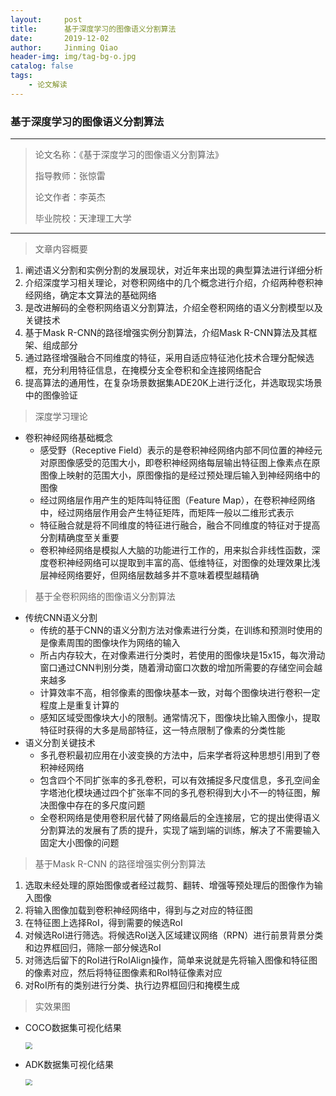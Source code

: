 ```yaml
---
layout:     post
title:      基于深度学习的图像语义分割算法
date:       2019-12-02
author:     Jinming Qiao
header-img: img/tag-bg-o.jpg
catalog: false
tags:
    - 论文解读
---
```


### 基于深度学习的图像语义分割算法

---

> 论文名称：《基于深度学习的图像语义分割算法》
>
> 指导教师：张惊雷
>
> 论文作者：李英杰
>
> 毕业院校：天津理工大学

---



> 文章内容概要

1. 阐述语义分割和实例分割的发展现状，对近年来出现的典型算法进行详细分析
2. 介绍深度学习相关理论，对卷积网络中的几个概念进行介绍，介绍两种卷积神经网络，确定本文算法的基础网络
3. 是改进解码的全卷积网络语义分割算法，介绍全卷积网络的语义分割模型以及关键技术
4. 基于Mask R-CNN的路径增强实例分割算法，介绍Mask R-CNN算法及其框架、组成部分
5. 通过路径增强融合不同维度的特征，采用自适应特征池化技术合理分配候选框，充分利用特征信息，在掩模分支全卷积和全连接网络配合
6. 提高算法的通用性，在复杂场景数据集ADE20K上进行泛化，并选取现实场景中的图像验证



> 深度学习理论

- 卷积神经网络基础概念
  - 感受野（Receptive Field）表示的是卷积神经网络内部不同位置的神经元对原图像感受的范围大小，即卷积神经网络每层输出特征图上像素点在原图像上映射的范围大小，原图像指的是经过预处理后输入到神经网络中的图像
  - 经过网络层作用产生的矩阵叫特征图（Feature Map），在卷积神经网络中，经过网络层作用会产生特征矩阵，而矩阵一般以二维形式表示
  - 特征融合就是将不同维度的特征进行融合，融合不同维度的特征对于提高分割精确度至关重要
  - 卷积神经网络是模拟人大脑的功能进行工作的，用来拟合非线性函数，深度卷积神经网络可以提取到丰富的高、低维特征，对图像的处理效果比浅层神经网络要好，但网络层数越多并不意味着模型越精确



> 基于全卷积网络的图像语义分割算法

- 传统CNN语义分割
  - 传统的基于CNN的语义分割方法对像素进行分类，在训练和预测时使用的是像素周围的图像块作为网络的输入
  - 所占内存较大，在对像素进行分类时，若使用的图像块是15x15，每次滑动窗口通过CNN判别分类，随着滑动窗口次数的增加所需要的存储空间会越来越多
  - 计算效率不高，相邻像素的图像块基本一致，对每个图像块进行卷积一定程度上是重复计算的
  - 感知区域受图像块大小的限制。通常情况下，图像块比输入图像小，提取特征时获得的大多是局部特征，这一特点限制了像素的分类性能
- 语义分割关键技术
  - 多孔卷积最初应用在小波变换的方法中，后来学者将这种思想引用到了卷积神经网络
  - 包含四个不同扩张率的多孔卷积，可以有效捕捉多尺度信息，多孔空间金字塔池化模块通过四个扩张率不同的多孔卷积得到大小不一的特征图，解决图像中存在的多尺度问题
  - 全卷积网络是使用卷积层代替了网络最后的全连接层，它的提出使得语义分割算法的发展有了质的提升，实现了端到端的训练，解决了不需要输入固定大小图像的问题



> 基于Mask R-CNN 的路径增强实例分割算法

1. 选取未经处理的原始图像或者经过裁剪、翻转、增强等预处理后的图像作为输入图像
2. 将输入图像加载到卷积神经网络中，得到与之对应的特征图
3. 在特征图上选择RoI，得到需要的候选RoI
4. 对候选RoI进行筛选。将候选RoI送入区域建议网络（RPN）进行前景背景分类和边界框回归，筛除一部分候选RoI
5. 对筛选后留下的RoI进行RoIAlign操作，简单来说就是先将输入图像和特征图的像素对应，然后将特征图像素和RoI特征像素对应
6. 对RoI所有的类别进行分类、执行边界框回归和掩模生成



> 实效果图

- COCO数据集可视化结果

  <img src="https://qiaojinming.github.io/pic\038_COCO实验结果.png" style="zoom:67%;" />

- ADK数据集可视化结果

  <img src="https://qiaojinming.github.io/pic\038_ADK实验结果.png" style="zoom:67%;" />

  